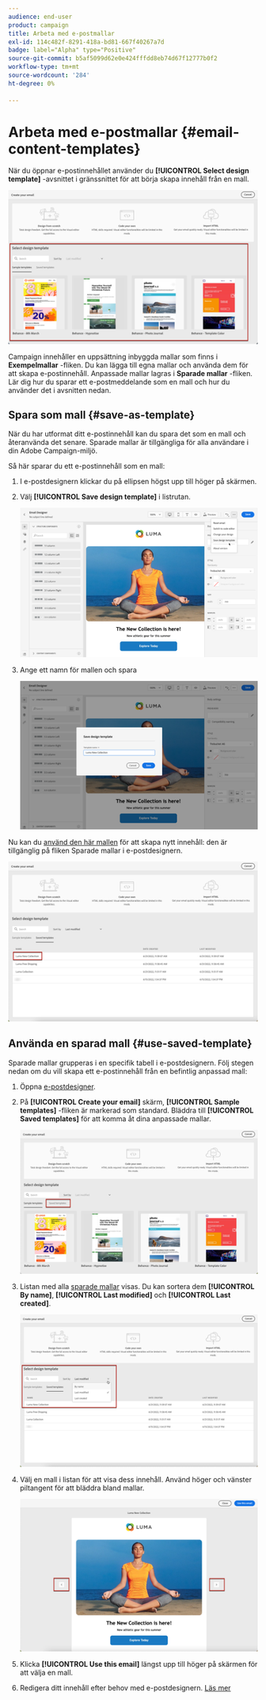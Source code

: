 ```yaml
---
audience: end-user
product: campaign
title: Arbeta med e-postmallar
exl-id: 114c482f-8291-418a-bd81-667f40267a7d
badge: label="Alpha" type="Positive"
source-git-commit: b5af5099d62e0e424fffdd8eb74d67f12777b0f2
workflow-type: tm+mt
source-wordcount: '284'
ht-degree: 0%

---
```


# Arbeta med e-postmallar {#email-content-templates}

När du öppnar e-postinnehållet använder du **[!UICONTROL Select design template]** -avsnittet i gränssnittet för att börja skapa innehåll från en mall.

![](assets/email_designer-templates.png)

Campaign innehåller en uppsättning inbyggda mallar som finns i **Exempelmallar** -fliken. Du kan lägga till egna mallar och använda dem för att skapa e-postinnehåll. Anpassade mallar lagras i **Sparade mallar** -fliken. Lär dig hur du sparar ett e-postmeddelande som en mall och hur du använder det i avsnitten nedan.

## Spara som mall {#save-as-template}

När du har utformat ditt e-postinnehåll kan du spara det som en mall och återanvända det senare. Sparade mallar är tillgängliga för alla användare i din Adobe Campaign-miljö.

Så här sparar du ett e-postinnehåll som en mall:

1. I e-postdesignern klickar du på ellipsen högst upp till höger på skärmen.

1. Välj **[!UICONTROL Save design template]** i listrutan.

   ![](assets/email_designer-save-template.png)

1. Ange ett namn för mallen och spara

   ![](assets/email_designer-template-name.png)

Nu kan du [använd den här mallen](#use-saved-template) för att skapa nytt innehåll: den är tillgänglig på fliken Sparade mallar i e-postdesignern.

![](assets/email_designer-saved-template.png)

## Använda en sparad mall {#use-saved-template}

Sparade mallar grupperas i en specifik tabell i e-postdesignern. Följ stegen nedan om du vill skapa ett e-postinnehåll från en befintlig anpassad mall:

1. Öppna [e-postdesigner](create-email-content.md).

1. På **[!UICONTROL Create your email]** skärm, **[!UICONTROL Sample templates]** -fliken är markerad som standard. Bläddra till **[!UICONTROL Saved templates]** för att komma åt dina anpassade mallar.

   ![](assets/email_designer-saved-templates-tab.png)

1. Listan med alla [sparade mallar](#save-as-template) visas. Du kan sortera dem **[!UICONTROL By name]**, **[!UICONTROL Last modified]** och **[!UICONTROL Last created]**.

   ![](assets/email_designer-saved-templates.png)

1. Välj en mall i listan för att visa dess innehåll. Använd höger och vänster piltangent för att bläddra bland mallar.

   ![](assets/email_designer-saved-templates-navigate.png)

1. Klicka **[!UICONTROL Use this email]** längst upp till höger på skärmen för att välja en mall.

1. Redigera ditt innehåll efter behov med e-postdesignern. [Läs mer](create-email-content.md)

